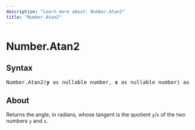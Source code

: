 ```yaml
---
description: "Learn more about: Number.Atan2"
title: "Number.Atan2"
---
```

# Number.Atan2

## Syntax

<pre>
Number.Atan2(<b>y</b> as nullable number, <b>x</b> as nullable number) as nullable number
</pre>

## About

Returns the angle, in radians, whose tangent is the quotient `y`/`x` of the two numbers `y` and `x`.
